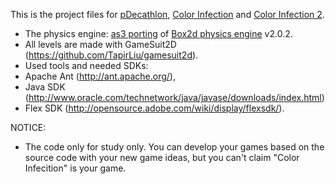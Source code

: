 This is the project files for <a href="http://www.tapirgames.com/Games/PDecathlon">pDecathlon</a>, <a href="http://www.tapirgames.com/Games/ColorInfection">Color Infection</a> and <a href="http://www.tapirgames.com/Games/ColorInfection2">Color Infection 2</a>.
 * The physics engine: <a href="http://box2dflash.sourceforge.net/">as3 porting</a> of <a href="http://www.box2d.org/">Box2d physics engine</a> v2.0.2. 
 * All levels are made with GameSuit2D (https://github.com/TapirLiu/gamesuit2d).
 * Used tools and needed SDKs: 
  * Apache Ant (http://ant.apache.org/), 
  * Java SDK (http://www.oracle.com/technetwork/java/javase/downloads/index.html) 
  * Flex SDK (http://opensource.adobe.com/wiki/display/flexsdk/).

NOTICE:
 * The code only for study only. You can develop your games based on the source code with your new game ideas, but you can't claim "Color Infecition" is your game.
